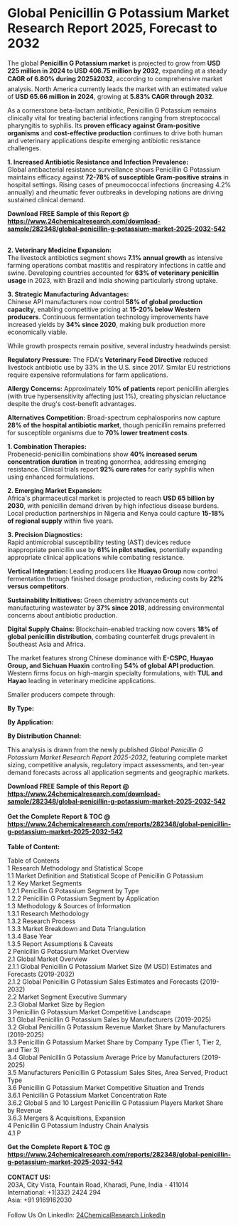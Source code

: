 <h1>Global Penicillin G Potassium Market Research Report 2025, Forecast to 2032</h1><p>The global <strong>Penicillin G Potassium market</strong> is projected to grow from <strong>USD 225 million in 2024 to USD 406.75 million by 2032</strong>, expanding at a steady <strong>CAGR of 6.80% during 2025â2032</strong>, according to comprehensive market analysis. North America currently leads the market with an estimated value of <strong>USD 65.66 million in 2024</strong>, growing at <strong>5.83% CAGR through 2032</strong>.</p><p>As a cornerstone beta-lactam antibiotic, Penicillin G Potassium remains clinically vital for treating bacterial infections ranging from streptococcal pharyngitis to syphilis. Its <strong>proven efficacy against Gram-positive organisms</strong> and <strong>cost-effective production</strong> continues to drive both human and veterinary applications despite emerging antibiotic resistance challenges.</p><p><strong>1. Increased Antibiotic Resistance and Infection Prevalence:</strong><br>
Global antibacterial resistance surveillance shows Penicillin G Potassium maintains efficacy against <strong>72-78% of susceptible Gram-positive strains</strong> in hospital settings. Rising cases of pneumococcal infections (increasing 4.2% annually) and rheumatic fever outbreaks in developing nations are driving sustained clinical demand.</p><div><b>Download FREE Sample of this Report @ 
            <a href="https://www.24chemicalresearch.com/download-sample/282348/global-penicillin-g-potassium-market-2025-2032-542">
            https://www.24chemicalresearch.com/download-sample/282348/global-penicillin-g-potassium-market-2025-2032-542</a></b></div><br><p><strong>2. Veterinary Medicine Expansion:</strong><br>
The livestock antibiotics segment shows <strong>7.1% annual growth</strong> as intensive farming operations combat mastitis and respiratory infections in cattle and swine. Developing countries accounted for <strong>63% of veterinary penicillin usage</strong> in 2023, with Brazil and India showing particularly strong uptake.</p><p><strong>3. Strategic Manufacturing Advantages:</strong><br>
Chinese API manufacturers now control <strong>58% of global production capacity</strong>, enabling competitive pricing at <strong>15-20% below Western producers</strong>. Continuous fermentation technology improvements have increased yields by <strong>34% since 2020</strong>, making bulk production more economically viable.</p><p>While growth prospects remain positive, several industry headwinds persist:</p><p><strong>Regulatory Pressure:</strong> The FDA's <strong>Veterinary Feed Directive</strong> reduced livestock antibiotic use by 33% in the U.S. since 2017. Similar EU restrictions require expensive reformulations for farm applications.</p><p><strong>Allergy Concerns:</strong> Approximately <strong>10% of patients</strong> report penicillin allergies (with true hypersensitivity affecting just 1%), creating physician reluctance despite the drug's cost-benefit advantages.</p><p><strong>Alternatives Competition:</strong> Broad-spectrum cephalosporins now capture <strong>28% of the hospital antibiotic market</strong>, though penicillin remains preferred for susceptible organisms due to <strong>70% lower treatment costs</strong>.</p><p><strong>1. Combination Therapies:</strong><br>
Probenecid-penicillin combinations show <strong>40% increased serum concentration duration</strong> in treating gonorrhea, addressing emerging resistance. Clinical trials report <strong>92% cure rates</strong> for early syphilis when using enhanced formulations.</p><p><strong>2. Emerging Market Expansion:</strong><br>
Africa's pharmaceutical market is projected to reach <strong>USD 65 billion by 2030</strong>, with penicillin demand driven by high infectious disease burdens. Local production partnerships in Nigeria and Kenya could capture <strong>15-18% of regional supply</strong> within five years.</p><p><strong>3. Precision Diagnostics:</strong><br>
Rapid antimicrobial susceptibility testing (AST) devices reduce inappropriate penicillin use by <strong>61% in pilot studies</strong>, potentially expanding appropriate clinical applications while combating resistance.</p><p><strong>Vertical Integration:</strong> Leading producers like <strong>Huayao Group</strong> now control fermentation through finished dosage production, reducing costs by <strong>22% versus competitors</strong>.</p><p><strong>Sustainability Initiatives:</strong> Green chemistry advancements cut manufacturing wastewater by <strong>37% since 2018</strong>, addressing environmental concerns about antibiotic production.</p><p><strong>Digital Supply Chains:</strong> Blockchain-enabled tracking now covers <strong>18% of global penicillin distribution</strong>, combating counterfeit drugs prevalent in Southeast Asia and Africa.</p><p>The market features strong Chinese dominance with <strong>E-CSPC, Huayao Group, and Sichuan Huaxin</strong> controlling <strong>54% of global API production</strong>. Western firms focus on high-margin specialty formulations, with <strong>TUL and Hayao</strong> leading in veterinary medicine applications.</p><p>Smaller producers compete through:</p><p><strong>By Type:</strong></p><p><strong>By Application:</strong></p><p><strong>By Distribution Channel:</strong></p><p>This analysis is drawn from the newly published <em>Global Penicillin G Potassium Market Research Report 2025-2032</em>, featuring complete market sizing, competitive analysis, regulatory impact assessments, and ten-year demand forecasts across all application segments and geographic markets.</p><div><b>Download FREE Sample of this Report @ 
            <a href="https://www.24chemicalresearch.com/download-sample/282348/global-penicillin-g-potassium-market-2025-2032-542">
            https://www.24chemicalresearch.com/download-sample/282348/global-penicillin-g-potassium-market-2025-2032-542</a></b></div><br><div><b>Get the Complete Report & TOC @ 
            <a href="https://www.24chemicalresearch.com/reports/282348/global-penicillin-g-potassium-market-2025-2032-542">
            https://www.24chemicalresearch.com/reports/282348/global-penicillin-g-potassium-market-2025-2032-542</a></b></div><br>
            <b>Table of Content:</b><p>Table of Contents<br />
1 Research Methodology and Statistical Scope<br />
1.1 Market Definition and Statistical Scope of Penicillin G Potassium<br />
1.2 Key Market Segments<br />
1.2.1 Penicillin G Potassium Segment by Type<br />
1.2.2 Penicillin G Potassium Segment by Application<br />
1.3 Methodology & Sources of Information<br />
1.3.1 Research Methodology<br />
1.3.2 Research Process<br />
1.3.3 Market Breakdown and Data Triangulation<br />
1.3.4 Base Year<br />
1.3.5 Report Assumptions & Caveats<br />
2 Penicillin G Potassium Market Overview<br />
2.1 Global Market Overview<br />
2.1.1 Global Penicillin G Potassium Market Size (M USD) Estimates and Forecasts (2019-2032)<br />
2.1.2 Global Penicillin G Potassium Sales Estimates and Forecasts (2019-2032)<br />
2.2 Market Segment Executive Summary<br />
2.3 Global Market Size by Region<br />
3 Penicillin G Potassium Market Competitive Landscape<br />
3.1 Global Penicillin G Potassium Sales by Manufacturers (2019-2025)<br />
3.2 Global Penicillin G Potassium Revenue Market Share by Manufacturers (2019-2025)<br />
3.3 Penicillin G Potassium Market Share by Company Type (Tier 1, Tier 2, and Tier 3)<br />
3.4 Global Penicillin G Potassium Average Price by Manufacturers (2019-2025)<br />
3.5 Manufacturers Penicillin G Potassium Sales Sites, Area Served, Product Type<br />
3.6 Penicillin G Potassium Market Competitive Situation and Trends<br />
3.6.1 Penicillin G Potassium Market Concentration Rate<br />
3.6.2 Global 5 and 10 Largest Penicillin G Potassium Players Market Share by Revenue<br />
3.6.3 Mergers & Acquisitions, Expansion<br />
4 Penicillin G Potassium Industry Chain Analysis<br />
4.1 P</p><div><b>Get the Complete Report & TOC @ 
            <a href="https://www.24chemicalresearch.com/reports/282348/global-penicillin-g-potassium-market-2025-2032-542">
            https://www.24chemicalresearch.com/reports/282348/global-penicillin-g-potassium-market-2025-2032-542</a></b></div><br><b>CONTACT US:</b><br>
            203A, City Vista, Fountain Road, Kharadi, Pune, India - 411014<br>
            International: +1(332) 2424 294<br>
            Asia: +91 9169162030 <br><br>
            Follow Us On LinkedIn: <a href="https://www.linkedin.com/company/24chemicalresearch/">24ChemicalResearch LinkedIn</a>